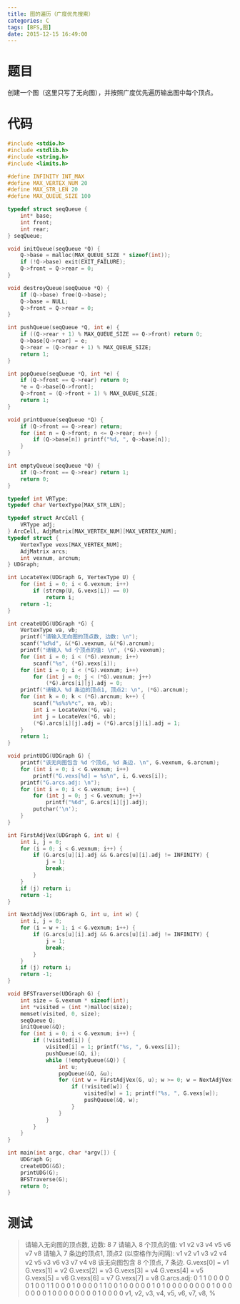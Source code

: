 ```yaml
---
title: 图的遍历（广度优先搜索）
categories: C
tags: [BFS,图]
date: 2015-12-15 16:49:00
---
```


# 题目

创建一个图（这里只写了无向图），并按照广度优先遍历输出图中每个顶点。

# 代码

``` c
#include <stdio.h>
#include <stdlib.h>
#include <string.h>
#include <limits.h>

#define INFINITY INT_MAX
#define MAX_VERTEX_NUM 20
#define MAX_STR_LEN 20
#define MAX_QUEUE_SIZE 100

typedef struct seqQueue {
    int* base;
    int front;
    int rear;
} seqQueue;

void initQueue(seqQueue *Q) {
    Q->base = malloc(MAX_QUEUE_SIZE * sizeof(int));
    if (!Q->base) exit(EXIT_FAILURE);
    Q->front = Q->rear = 0;
}

void destroyQueue(seqQueue *Q) {
    if (Q->base) free(Q->base);
    Q->base = NULL;
    Q->front = Q->rear = 0;
}

int pushQueue(seqQueue *Q, int e) {
    if ((Q->rear + 1) % MAX_QUEUE_SIZE == Q->front) return 0;
    Q->base[Q->rear] = e;
    Q->rear = (Q->rear + 1) % MAX_QUEUE_SIZE;
    return 1;
}

int popQueue(seqQueue *Q, int *e) {
    if (Q->front == Q->rear) return 0;
    *e = Q->base[Q->front];
    Q->front = (Q->front + 1) % MAX_QUEUE_SIZE;
    return 1;
}

void printQueue(seqQueue *Q) {
    if (Q->front == Q->rear) return;
    for (int n = Q->front; n <= Q->rear; n++) {
        if (Q->base[n]) printf("%d, ", Q->base[n]);
    }
}

int emptyQueue(seqQueue *Q) {
    if (Q->front == Q->rear) return 1;
    return 0;
}

typedef int VRType;
typedef char VertexType[MAX_STR_LEN];

typedef struct ArcCell {
    VRType adj;
} ArcCell, AdjMatrix[MAX_VERTEX_NUM][MAX_VERTEX_NUM];
typedef struct {
    VertexType vexs[MAX_VERTEX_NUM];
    AdjMatrix arcs;
    int vexnum, arcnum;
} UDGraph;

int LocateVex(UDGraph G, VertexType U) {
    for (int i = 0; i < G.vexnum; i++)
        if (strcmp(U, G.vexs[i]) == 0)
            return i;
    return -1;
}

int createUDG(UDGraph *G) {
    VertexType va, vb;
    printf("请输入无向图的顶点数, 边数: \n");
    scanf("%d%d", &(*G).vexnum, &(*G).arcnum);
    printf("请输入 %d 个顶点的值: \n", (*G).vexnum);
    for (int i = 0; i < (*G).vexnum; i++)
        scanf("%s", (*G).vexs[i]);
    for (int i = 0; i < (*G).vexnum; i++)
        for (int j = 0; j < (*G).vexnum; j++)
            (*G).arcs[i][j].adj = 0;
    printf("请输入 %d 条边的顶点1, 顶点2: \n", (*G).arcnum);
    for (int k = 0; k < (*G).arcnum; k++) {
        scanf("%s%s%*c", va, vb);
        int i = LocateVex(*G, va);
        int j = LocateVex(*G, vb);
        (*G).arcs[i][j].adj = (*G).arcs[j][i].adj = 1;
    }
    return 1;
}

void printUDG(UDGraph G) {
    printf("该无向图包含 %d 个顶点, %d 条边. \n", G.vexnum, G.arcnum);
    for (int i = 0; i < G.vexnum; i++)
        printf("G.vexs[%d] = %s\n", i, G.vexs[i]);
    printf("G.arcs.adj: \n");
    for (int i = 0; i < G.vexnum; i++) {
        for (int j = 0; j < G.vexnum; j++)
            printf("%6d", G.arcs[i][j].adj);
        putchar('\n');
    }
}

int FirstAdjVex(UDGraph G, int u) {
    int i, j = 0;
    for (i = 0; i < G.vexnum; i++) {
        if (G.arcs[u][i].adj && G.arcs[u][i].adj != INFINITY) {
            j = 1;
            break;
        }
    }
    if (j) return i;
    return -1;
}

int NextAdjVex(UDGraph G, int u, int w) {
    int i, j = 0;
    for (i = w + 1; i < G.vexnum; i++) {
        if (G.arcs[u][i].adj && G.arcs[u][i].adj != INFINITY) {
            j = 1;
            break;
        }
    }
    if (j) return i;
    return -1;
}

void BFSTraverse(UDGraph G) {
    int size = G.vexnum * sizeof(int);
    int *visited = (int *)malloc(size);
    memset(visited, 0, size);
    seqQueue Q;
    initQueue(&Q);
    for (int i = 0; i < G.vexnum; i++) {
        if (!visited[i]) {
            visited[i] = 1; printf("%s, ", G.vexs[i]);
            pushQueue(&Q, i);
            while (!emptyQueue(&Q)) {
                int u;
                popQueue(&Q, &u);
                for (int w = FirstAdjVex(G, u); w >= 0; w = NextAdjVex(G, u, w)) {
                    if (!visited[w]) {
                        visited[w] = 1; printf("%s, ", G.vexs[w]);
                        pushQueue(&Q, w);
                    }
                }
            }
        }
    }
}

int main(int argc, char *argv[]) {
    UDGraph G;
    createUDG(&G);
    printUDG(G);
    BFSTraverse(G);
    return 0;
}
```

# 测试

> 请输入无向图的顶点数, 边数:
> 8 7
> 请输入 8 个顶点的值:
> v1 v2 v3 v4 v5 v6 v7 v8
> 请输入 7 条边的顶点1, 顶点2 (以空格作为间隔):
> v1 v2
> v1 v3
> v2 v4
> v2 v5
> v3 v6
> v3 v7
> v4 v8
> 该无向图包含 8 个顶点, 7 条边.
> G.vexs[0] = v1
> G.vexs[1] = v2
> G.vexs[2] = v3
> G.vexs[3] = v4
> G.vexs[4] = v5
> G.vexs[5] = v6
> G.vexs[6] = v7
> G.vexs[7] = v8
> G.arcs.adj:
>      0     1     1     0     0     0     0     0
>      1     0     0     1     1     0     0     0
>      1     0     0     0     0     1     1     0
>      0     1     0     0     0     0     0     1
>      0     1     0     0     0     0     0     0
>      0     0     1     0     0     0     0     0
>      0     0     1     0     0     0     0     0
>      0     0     0     1     0     0     0     0
> v1, v2, v3, v4, v5, v6, v7, v8, %
